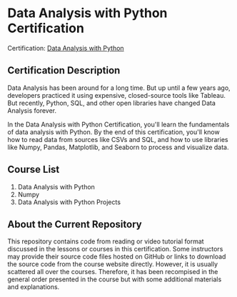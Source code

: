 <!-- This is the current repository's README file. -->

# Data Analysis with Python Certification

Certification: [Data Analysis with Python](https://www.freecodecamp.org/learn/data-analysis-with-python)

## Certification Description

Data Analysis has been around for a long time. But up until a few years ago, developers practiced it using expensive, closed-source tools like Tableau. But recently, Python, SQL, and other open libraries have changed Data Analysis forever.

In the Data Analysis with Python Certification, you'll learn the fundamentals of data analysis with Python. By the end of this certification, you'll know how to read data from sources like CSVs and SQL, and how to use libraries like Numpy, Pandas, Matplotlib, and Seaborn to process and visualize data.

## Course List

1. Data Analysis with Python
2. Numpy
3. Data Analysis with Python Projects

## About the Current Repository

This repository contains code from reading or video tutorial format discussed in the lessons or courses in this certification. Some instructors may provide their source code files hosted on GitHub or links to download the source code from the course website directly. However, it is usually scattered all over the courses. Therefore, it has been recompised in the general order presented in the course but with some additional materials and explanations.
